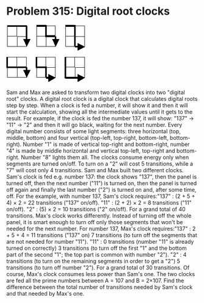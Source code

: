 # Problem 315: Digital root clocks

![p315](img/315.gif)

Sam and Max are asked to transform two digital clocks into two "digital
root" clocks. A digital root clock is a digital clock that calculates
digital roots step by step. When a clock is fed a number, it will show
it and then it will start the calculation, showing all the intermediate
values until it gets to the result. For example, if the clock is fed the
number 137, it will show: "137" → "11" → "2" and then it will go black,
waiting for the next number. Every digital number consists of some light
segments: three horizontal (top, middle, bottom) and four vertical
(top-left, top-right, bottom-left, bottom-right). Number "1" is made of
vertical top-right and bottom-right, number "4" is made by middle
horizontal and vertical top-left, top-right and bottom-right. Number "8"
lights them all. The clocks consume energy only when segments are turned
on/off. To turn on a "2" will cost 5 transitions, while a "7" will cost
only 4 transitions. Sam and Max built two different clocks. Sam's clock
is fed e.g. number 137: the clock shows "137", then the panel is turned
off, then the next number ("11") is turned on, then the panel is turned
off again and finally the last number ("2") is turned on and, after some
time, off. For the example, with number 137, Sam's clock requires:"137"
: (2 + 5 + 4) × 2 = 22 transitions ("137" on/off). "11" : (2 + 2) × 2 =
8 transitions ("11" on/off). "2" : (5) × 2 = 10 transitions ("2"
on/off). For a grand total of 40 transitions. Max's clock works
differently. Instead of turning off the whole panel, it is smart enough
to turn off only those segments that won't be needed for the next
number. For number 137, Max's clock requires:"137" : 2 + 5 + 4 = 11
transitions ("137" on) 7 transitions (to turn off the segments that are
not needed for number "11"). "11" : 0 transitions (number "11" is
already turned on correctly) 3 transitions (to turn off the first "1"
and the bottom part of the second "1"; the top part is common with
number "2"). "2" : 4 transitions (to turn on the remaining segments in
order to get a "2") 5 transitions (to turn off number "2"). For a grand
total of 30 transitions. Of course, Max's clock consumes less power than
Sam's one. The two clocks are fed all the prime numbers between A = 107
and B = 2×107. Find the difference between the total number of
transitions needed by Sam's clock and that needed by Max's one.